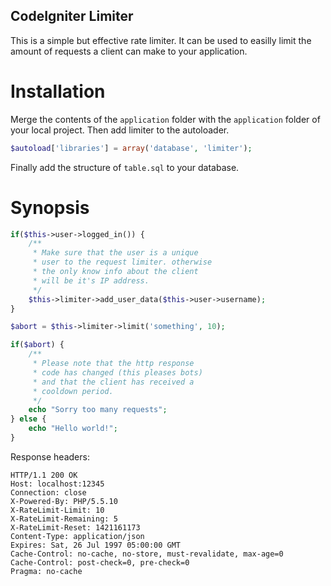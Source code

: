 CodeIgniter Limiter
-----
This is a simple but effective rate limiter. It can be used to easilly limit the amount of requests a client can make to your application. 

# Installation
Merge the contents of the `application` folder with the `application` folder of your local project. Then add limiter to the autoloader. 
```php
$autoload['libraries'] = array('database', 'limiter');
```
Finally add the structure of `table.sql` to your database.

# Synopsis
```php
if($this->user->logged_in()) {
    /**
     * Make sure that the user is a unique 
     * user to the request limiter. otherwise
     * the only know info about the client 
     * will be it's IP address.
     */
    $this->limiter->add_user_data($this->user->username);
}

$abort = $this->limiter->limit('something', 10);

if($abort) {
    /**
     * Please note that the http response 
     * code has changed (this pleases bots)
     * and that the client has received a 
     * cooldown period.
     */
    echo "Sorry too many requests";
} else {
    echo "Hello world!";
}
```

Response headers:
```http
HTTP/1.1 200 OK
Host: localhost:12345
Connection: close
X-Powered-By: PHP/5.5.10
X-RateLimit-Limit: 10
X-RateLimit-Remaining: 5
X-RateLimit-Reset: 1421161173
Content-Type: application/json
Expires: Sat, 26 Jul 1997 05:00:00 GMT
Cache-Control: no-cache, no-store, must-revalidate, max-age=0
Cache-Control: post-check=0, pre-check=0
Pragma: no-cache
```
